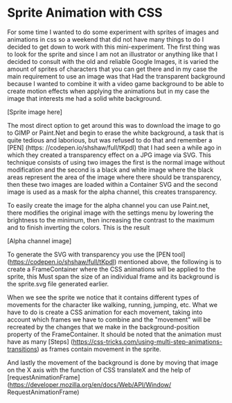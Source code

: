# Sprite Animation with CSS

For some time I wanted to do some experiment with sprites of images and animations in css so a weekend that did not have many things to do I decided to get down to work with this mini-experiment. The first thing was to look for the sprite and since I am not an illustrator or anything like that I decided to consult with the old and reliable Google Images, it is varied the amount of sprites of characters that you can get there and in my case the main requirement to use an image was that Had the transparent background because I wanted to combine it with a video game background to be able to create motion effects when applying the animations but in my case the image that interests me had a solid white background.

[Sprite image here]

The most direct option to get around this was to download the image to go to GIMP or Paint.Net and begin to erase the white background, a task that is quite tedious and laborious, but was refused to do that and remember a [PEN] (https: //codepen.io/shshaw/full/tKpdl) that I had seen a while ago in which they created a transparency effect on a JPG image via SVG. This technique consists of using two images the first is the normal image without modification and the second is a black and white image where the black areas represent the area of ​​the image where there should be transparency, then these two images are loaded within a Container SVG and the second image is used as a mask for the alpha channel, this creates transparency.

To easily create the image for the alpha channel you can use Paint.net, there modifies the original image with the settings menu by lowering the brightness to the minimum, then increasing the contrast to the maximum and to finish inverting the colors. This is the result

[Alpha channel image]

To generate the SVG with transparency you use the [PEN tool] (https://codepen.io/shshaw/full/tKpdl) mentioned above, the following is to create a FrameContainer where the CSS animations will be applied to the sprite, this Must span the size of an individual frame and its background is the sprite.svg file generated earlier.

When we see the sprite we notice that it contains different types of movements for the character like walking, running, jumping, etc. What we have to do is create a CSS animation for each movement, taking into account which frames we have to combine and the "movement" will be recreated by the changes that we make in the background-position property of the FrameContainer. It should be noted that the animation must have as many [Steps] (https://css-tricks.com/using-multi-step-animations-transitions) as frames contain movement in the sprite.

And lastly the movement of the background is done by moving that image on the X axis with the function of CSS translateX and the help of [requestAnimationFrame] (https://developer.mozilla.org/en/docs/Web/API/Window/ RequestAnimationFrame)
